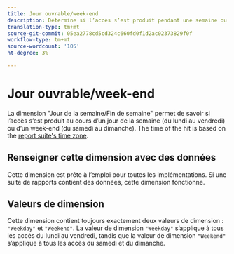 ```yaml
---
title: Jour ouvrable/week-end
description: Détermine si l’accès s’est produit pendant une semaine ou un week-end.
translation-type: tm+mt
source-git-commit: 05ea2778cd5cd324c660fd0f1d2ac02373829f0f
workflow-type: tm+mt
source-wordcount: '105'
ht-degree: 3%

---
```



# Jour ouvrable/week-end

La dimension &quot;Jour de la semaine/Fin de semaine&quot; permet de savoir si l’accès s’est produit au cours d’un jour de la semaine (du lundi au vendredi) ou d’un week-end (du samedi au dimanche). The time of the hit is based on the [report suite&#39;s time zone](/help/admin/admin/general-acct-settings-admin.md).

## Renseigner cette dimension avec des données

Cette dimension est prête à l’emploi pour toutes les implémentations. Si une suite de rapports contient des données, cette dimension fonctionne.

## Valeurs de dimension

Cette dimension contient toujours exactement deux valeurs de dimension : `"Weekday"` et `"Weekend"`. La valeur de dimension `"Weekday"` s’applique à tous les accès du lundi au vendredi, tandis que la valeur de dimension `"Weekend"` s’applique à tous les accès du samedi et du dimanche.

